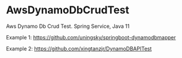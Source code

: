 # AwsDynamoDbCrudTest
Aws Dynamo Db Crud Test. Spring Service, Java 11

Example 1:
https://github.com/uningsky/springboot-dynamodbmapper

Example 2:
https://github.com/xingtanzjr/DynamoDBAPITest
